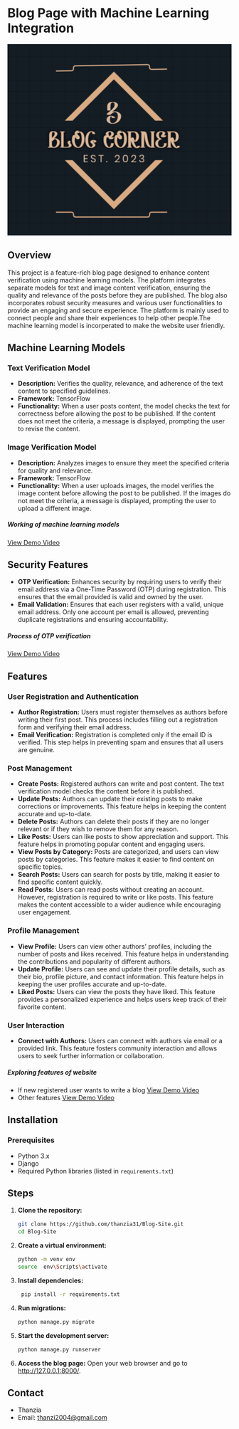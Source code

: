 

# Blog Page with Machine Learning Integration

![Blog Page Screenshot](Blog-Page/media/images/logo_blogpage_psEudMk.png "Blog Page Screenshot")

## Overview
This project is a feature-rich blog page designed to enhance content verification using machine learning models. The platform integrates separate models for text and image content verification, ensuring the quality and relevance of the posts before they are published. The blog also incorporates robust security measures and various user functionalities to provide an engaging and secure experience.
The platform is mainly used to connect people and share their experiences to help other people.The machine learning model is incorperated to make the website user friendly.

## Machine Learning Models

### Text Verification Model
- **Description:** Verifies the quality, relevance, and adherence of the text content to specified guidelines.
- **Framework:** TensorFlow
- **Functionality:** When a user posts content, the model checks the text for correctness before allowing the post to be published. If the content does not meet the criteria, a message is displayed, prompting the user to revise the content.

### Image Verification Model
- **Description:** Analyzes images to ensure they meet the specified criteria for quality and relevance.
- **Framework:** TensorFlow
- **Functionality:** When a user uploads images, the model verifies the image content before allowing the post to be published. If the images do not meet the criteria, a message is displayed, prompting the user to upload a different image.

##### Working of machine learning models
[View Demo Video](https://drive.google.com/file/d/1DkxVCK8zi9ENJseU8iuelb3N207Q5Kpu/view?usp=sharing)


## Security Features
- **OTP Verification:** Enhances security by requiring users to verify their email address via a One-Time Password (OTP) during registration. This ensures that the email provided is valid and owned by the user.
- **Email Validation:** Ensures that each user registers with a valid, unique email address. Only one account per email is allowed, preventing duplicate registrations and ensuring accountability.

##### Process of OTP verification
[View Demo Video](https://drive.google.com/file/d/1PXzw7fLmqxHhsobkWAVN8OhagPJTRylx/view?usp=drive_link)


## Features

### User Registration and Authentication
- **Author Registration:** Users must register themselves as authors before writing their first post. This process includes filling out a registration form and verifying their email address.
- **Email Verification:** Registration is completed only if the email ID is verified. This step helps in preventing spam and ensures that all users are genuine.

### Post Management
- **Create Posts:** Registered authors can write and post content. The text verification model checks the content before it is published.
- **Update Posts:** Authors can update their existing posts to make corrections or improvements. This feature helps in keeping the content accurate and up-to-date.
- **Delete Posts:** Authors can delete their posts if they are no longer relevant or if they wish to remove them for any reason.
- **Like Posts:** Users can like posts to show appreciation and support. This feature helps in promoting popular content and engaging users.
- **View Posts by Category:** Posts are categorized, and users can view posts by categories. This feature makes it easier to find content on specific topics.
- **Search Posts:** Users can search for posts by title, making it easier to find specific content quickly.
- **Read Posts:** Users can read posts without creating an account. However, registration is required to write or like posts. This feature makes the content accessible to a wider audience while encouraging user engagement.

### Profile Management
- **View Profile:** Users can view other authors' profiles, including the number of posts and likes received. This feature helps in understanding the contributions and popularity of different authors.
- **Update Profile:** Users can see and update their profile details, such as their bio, profile picture, and contact information. This feature helps in keeping the user profiles accurate and up-to-date.
- **Liked Posts:** Users can view the posts they have liked. This feature provides a personalized experience and helps users keep track of their favorite content.

### User Interaction
- **Connect with Authors:** Users can connect with authors via email or a provided link. This feature fosters community interaction and allows users to seek further information or collaboration.

##### Exploring features of website
- If new registered user wants to write a blog
   [View Demo Video](https://drive.google.com/file/d/18yZEiBF-EL6fdUmwAoeLAqXZq7xDCf_s/view?usp=drive_link)
- Other features
   [View Demo Video](https://drive.google.com/file/d/1Z50iLg24MKBb4H1DA3eZLH3btJCqfy68/view?usp=drive_link)



## Installation

### Prerequisites
- Python 3.x
- Django
- Required Python libraries (listed in `requirements.txt`)

## Steps
1. **Clone the repository:**
   ```bash
   git clone https://github.com/thanzia31/Blog-Site.git
   cd Blog-Site
2. **Create a virtual environment:**
   ```bash
   python -m venv env
   source  env\Scripts\activate
3. **Install dependencies:**
   ```bash
    pip install -r requirements.txt
4. **Run migrations:**
   ```bash
   python manage.py migrate
5. **Start the development server:**
   ```bash
   python manage.py runserver
6. **Access the blog page:**
    Open your web browser and go to http://127.0.0.1:8000/.





## Contact
- Thanzia
- Email: thanzi2004@gmail.com
